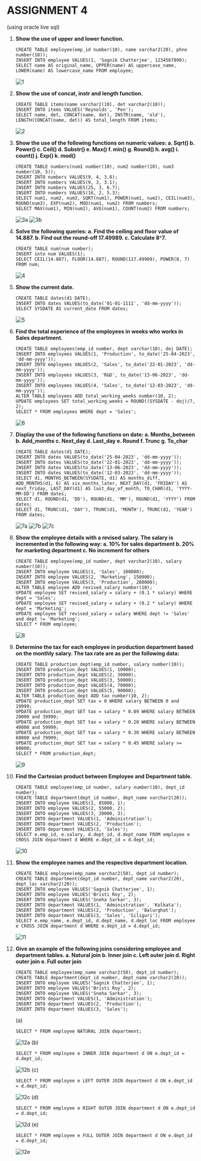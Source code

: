 # ASSIGNMENT 4

(using oracle live sql)

1. **Show the use of upper and lower function.**

   ```
   CREATE TABLE employee(emp_id number(10), name varchar2(20), phno number(10));
   INSERT INTO employee VALUES(1, 'Sagnik Chatterjee', 1234567890);
   SELECT name AS original_name, UPPER(name) AS uppercase_name, LOWER(name) AS lowercase_name FROM employee;
   ```
   ![1](image/assignment4/1.png)
2. **Show the use of concat, instr and length function.**

   ```
   CREATE TABLE items(name varchar2(10), det varchar2(10));
   INSERT INTO items VALUES('Reynolds', 'Pen');
   SELECT name, det, CONCAT(name, det), INSTR(name, 'old'), LENGTH(CONCAT(name, det)) AS total_length FROM items;
   ```
   ![2](image/assignment4/2.png)
3. **Show the use of the following functions on numeric values:
   a. Sqrt()
   b. Power()
   c. Ceil()
   d. Substr()
   e. Max()
   f. min()
   g. Round()
   h. avg()
   i. count()
   j. Exp()
   k. mod()**

   ```
   CREATE TABLE numbers(num1 number(10), num2 number(10), num3 number(10, 5));
   INSERT INTO numbers VALUES(9, 4, 3.8);
   INSERT INTO numbers VALUES(9, 3, 3.1);
   INSERT INTO numbers VALUES(25, 3, 6.7);
   INSERT INTO numbers VALUES(16, 2, 5.3);
   SELECT num1, num2, num3, SQRT(num1), POWER(num1, num2), CEIL(num3), ROUND(num3), EXP(num2), MOD(num1, num2) FROM numbers;
   SELECT MAX(num1), MIN(num2), AVG(num1), COUNT(num2) FROM numbers;
   ```
   ![3a](image/assignment4/3a.png)
   ![3b](image/assignment4/3b.png)
4. **Solve the following queries:
   a. Find the ceiling and floor value of 14.887.
   b. Find out the round-off 17.49989.
   c. Calculate 8^7.**

   ```
   CREATE TABLE num(num number);
   INSERT into num VALUES(1);
   SELECT CEIL(14.887), FLOOR(14.887), ROUND(117.49989), POWER(8, 7) FROM num;
   ```
   ![4](image/assignment4/4.png)
5. **Show the current date.**

   ```
   CREATE TABLE dates(d1 DATE);
   INSERT INTO dates VALUES(to_date('01-01-1111', 'dd-mm-yyyy'));
   SELECT SYSDATE AS current_date FROM dates;
   ```
   ![5](image/assignment4/5.png)
6. **Find the total experience of the employees in weeks who works in Sales department.**

   ```
   CREATE TABLE employees(emp_id number, dept varchar(10), doj DATE);
   INSERT INTO employees VALUES(1, 'Production', to_date('25-04-2023', 'dd-mm-yyyy'));
   INSERT INTO employees VALUES(2, 'Sales', to_date('22-01-2023', 'dd-mm-yyyy'));
   INSERT INTO employees VALUES(3, 'R&D', to_date('13-06-2023', 'dd-mm-yyyy'));
   INSERT INTO employees VALUES(4, 'Sales', to_date('12-03-2023', 'dd-mm-yyyy'));
   ALTER TABLE employees ADD total_working_weeks number(10, 2);
   UPDATE employees SET total_working_weeks = ROUND((SYSDATE - doj)/7, 2);
   SELECT * FROM employees WHERE dept = 'Sales';
   ```
   ![6](image/assignment4/6.png)
7. **Display the use of the following functions on date:
   a. Months_between
   b. Add_months
   c. Next_day
   d. Last_day
   e. Round
   f. Trunc
   g. To_char**

   ```
   CREATE TABLE dates(d1 DATE);
   INSERT INTO dates VALUES(to_date('25-04-2023', 'dd-mm-yyyy'));
   INSERT INTO dates VALUES(to_date('22-01-2023', 'dd-mm-yyyy'));
   INSERT INTO dates VALUES(to_date('13-06-2023', 'dd-mm-yyyy'));
   INSERT INTO dates VALUES(to_date('12-03-2023', 'dd-mm-yyyy'));
   SELECT d1, MONTHS_BETWEEN(SYSDATE, d1) AS months_diff, ADD_MONTHS(d1, 6) AS six_months_later, NEXT_DAY(d1, 'FRIDAY') AS next_friday, LAST_DAY(d1) AS last_day_of_month, TO_CHAR(d1, 'YYYY-MM-DD') FROM dates;
   SELECT d1, ROUND(d1, 'DD'), ROUND(d1, 'MM'), ROUND(d1, 'YYYY') FROM dates;
   SELECT d1, TRUNC(d1, 'DAY'), TRUNC(d1, 'MONTH'), TRUNC(d1, 'YEAR') FROM dates;
   ```
   ![7a](image/assignment4/7a.png)
   ![7b](image/assignment4/7b.png)
   ![7c](image/assignment4/7c.png)
8. **Show the employee details with a revised salary. The salary is incremented in the following way:
   a. 10% for sales department
   b. 20% for marketing department
   c. No increment for others**

   ```
   CREATE TABLE employee(emp_id number, dept varchar2(10), salary number(10));
   INSERT INTO employee VALUES(1, 'Sales', 100000);
   INSERT INTO employee VALUES(2, 'Marketing', 150000);
   INSERT INTO employee VALUES(3, 'Production', 200000);
   ALTER TABLE employee ADD revised_salary number(10);
   UPDATE employee SET revised_salary = salary + (0.1 * salary) WHERE dept = 'Sales';
   UPDATE employee SET revised_salary = salary + (0.2 * salary) WHERE dept = 'Marketing';
   UPDATE employee SET revised_salary = salary WHERE dept != 'Sales' and dept != 'Marketing';
   SELECT * FROM employee;
   ```
   ![8](image/assignment4/8.png)
9. **Determine the tax for each employee in production department based on the monthly salary. The tax rate are as per the following data:**

   ```
   CREATE TABLE production_dept(emp_id number, salary number(10));
   INSERT INTO production_dept VALUES(1, 10000);
   INSERT INTO production_dept VALUES(2, 30000);
   INSERT INTO production_dept VALUES(3, 50000);
   INSERT INTO production_dept VALUES(4, 70000);
   INSERT INTO production_dept VALUES(5, 90000);
   ALTER TABLE production_dept ADD tax number(10, 2);
   UPDATE production_dept SET tax = 0 WHERE salary BETWEEN 0 and 19999;
   UPDATE production_dept SET tax = salary * 0.09 WHERE salary BETWEEN 20000 and 39999;
   UPDATE production_dept SET tax = salary * 0.20 WHERE salary BETWEEN 40000 and 59999;
   UPDATE production_dept SET tax = salary * 0.30 WHERE salary BETWEEN 60000 and 79999;
   UPDATE production_dept SET tax = salary * 0.45 WHERE salary >= 80000;
   SELECT * FROM production_dept;
   ```
   ![9](image/assignment4/9.png)
10. **Find the Cartesian product between Employee and Department table.**

    ```
    CREATE TABLE employee(emp_id number, salary number(10), dept_id number);
    CREATE TABLE department(dept_id number, dept_name varchar2(20));
    INSERT INTO employee VALUES(1, 85000, 1);
    INSERT INTO employee VALUES(2, 55000, 2);
    INSERT INTO employee VALUES(3, 20000, 3);
    INSERT INTO department VALUES(1, 'Administration');
    INSERT INTO department VALUES(2, 'Production');
    INSERT INTO department VALUES(3, 'Sales');
    SELECT e.emp_id, e.salary, d.dept_id, d.dept_name FROM employee e CROSS JOIN department d WHERE e.dept_id = d.dept_id;
    ```
    ![10](image/assignment4/10.png)
11. **Show the employee names and the respective department location.**

    ```
    CREATE TABLE employee(emp_name varchar2(50), dept_id number);
    CREATE TABLE department(dept_id number, dept_name varchar2(20), dept_loc varchar2(20));
    INSERT INTO employee VALUES('Sagnik Chatterjee', 1);
    INSERT INTO employee VALUES('Bristi Roy', 2);
    INSERT INTO employee VALUES('Sneha Sarkar', 3);
    INSERT INTO department VALUES(1, 'Administration', 'Kolkata');
    INSERT INTO department VALUES(2, 'Production', 'Balurghat');
    INSERT INTO department VALUES(3, 'Sales', 'Siliguri');
    SELECT e.emp_name, e.dept_id, d.dept_name, d.dept_loc FROM employee e CROSS JOIN department d WHERE e.dept_id = d.dept_id;
    ```
    ![11](image/assignment4/11.png)
12. **Give an example of the following joins considering employee and department tables.
    a. Natural join
    b. Inner join
    c. Left outer join
    d. Right outer join
    e. Full outer join**

    ```
    CREATE TABLE employee(emp_name varchar2(50), dept_id number);
    CREATE TABLE department(dept_id number, dept_name varchar2(20));
    INSERT INTO employee VALUES('Sagnik Chatterjee', 1);
    INSERT INTO employee VALUES('Bristi Roy', 2);
    INSERT INTO employee VALUES('Sneha Sarkar', 3);
    INSERT INTO department VALUES(1, 'Administration');
    INSERT INTO department VALUES(2, 'Production');
    INSERT INTO department VALUES(3, 'Sales');
    ```
    (a)

    ```
    SELECT * FROM employee NATURAL JOIN department;
    ```
    ![12a](image/assignment4/12a.png)
    (b)

    ```
    SELECT * FROM employee e INNER JOIN department d ON e.dept_id = d.dept_id;
    ```
    ![12b](image/assignment4/12b.png)
    (c)

    ```
    SELECT * FROM employee e LEFT OUTER JOIN department d ON e.dept_id = d.dept_id;
    ```
    ![12c](image/assignment4/12c.png)
    (d)

    ```
    SELECT * FROM employee e RIGHT OUTER JOIN department d ON e.dept_id = d.dept_id;
    ```
    ![12d](image/assignment4/12d.png)
    (e)

    ```
    SELECT * FROM employee e FULL OUTER JOIN department d ON e.dept_id = d.dept_id;
    ```
    ![12e](image/assignment4/12e.png)
